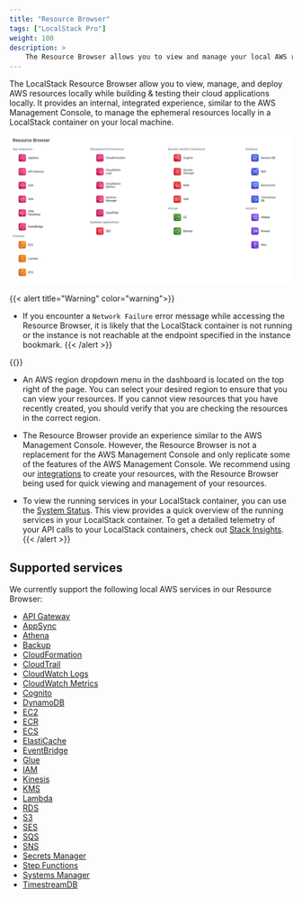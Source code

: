 ```yaml
---
title: "Resource Browser"
tags: ["LocalStack Pro"]
weight: 100
description: >
    The Resource Browser allows you to view and manage your local AWS resources through the LocalStack Web Application.
---
```


The LocalStack Resource Browser allow you to view, manage, and deploy AWS resources locally while building & testing their cloud applications locally. It provides an internal, integrated experience, similar to the AWS Management Console, to manage the ephemeral resources locally in a LocalStack container on your local machine.

<img src="resource-browser.png" alt="LocalStack Web Application's Resource Browsers outlining various local AWS services" title="Resource Browser" width="900" />

{{< alert title="Warning" color="warning">}}
- If you encounter a `Network Failure` error message while accessing the Resource Browser, it is likely that the LocalStack container is not running or the instance is not reachable at the endpoint specified in the instance bookmark.
{{< /alert >}}

{{<alert title="Note">}}
- An AWS region dropdown menu in the dashboard is located on the top right of the page. You can select your desired region to ensure that you can view your resources. If you cannot view resources that you have recently created, you should verify that you are checking the resources in the correct region.

- The Resource Browser provide an experience similar to the AWS Management Console. However, the Resource Browser is not a replacement for the AWS Management Console and only replicate some of the features of the AWS Management Console. We recommend using our [integrations](https://docs.localstack.cloud/user-guide/integrations/) to create your resources, with the Resource Browser being used for quick viewing and management of your resources.

- To view the running services in your LocalStack container, you can use the [System Status](https://app.localstack.cloud/status). This view provides a quick overview of the running services in your LocalStack container. To get a detailed telemetry of your API calls to your LocalStack containers, check out [Stack Insights](https://docs.localstack.cloud/user-guide/web-application/stack-insights/).
{{< /alert >}}

## Supported services

We currently support the following local AWS services in our Resource Browser:

- [API Gateway](https://app.localstack.cloud/resources/gateway/v1)
- [AppSync](https://app.localstack.cloud/resources/appsync)
- [Athena](https://app.localstack.cloud/resources/athena/databases)
- [Backup](https://app.localstack.cloud/resources/backup/plans)
- [CloudFormation](https://app.localstack.cloud/resources/cloudformation/stacks)
- [CloudTrail](https://app.localstack.cloud/resources/cloudtrail/events)
- [CloudWatch Logs](https://app.localstack.cloud/resources/cloudwatch/groups)
- [CloudWatch Metrics](https://app.localstack.cloud/resources/monitoring)
- [Cognito](https://app.localstack.cloud/resources/cognito)
- [DynamoDB](https://app.localstack.cloud/resources/dynamodb)
- [EC2](https://app.localstack.cloud/resources/ec2)
- [ECR](https://app.localstack.cloud/resources/ecr/repositories)
- [ECS](https://app.localstack.cloud/resources/ecs)
- [ElastiCache](https://app.localstack.cloud/resources/elasticache)
- [EventBridge](https://app.localstack.cloud/resources/eventbridge)
- [Glue](https://app.localstack.cloud/resources/glue)
- [IAM](https://app.localstack.cloud/resources/iam)
- [Kinesis](https://app.localstack.cloud/resources/kinesis)
- [KMS](https://app.localstack.cloud/resources/kms)
- [Lambda](https://app.localstack.cloud/resources/lambda/functions)
- [RDS](https://app.localstack.cloud/resources/rds/instances)
- [S3](https://app.localstack.cloud/resources/s3)
- [SES](https://app.localstack.cloud/resources/ses/v1/identities)
- [SQS](https://app.localstack.cloud/resources/sqs)
- [SNS](https://app.localstack.cloud/resources/sns)
- [Secrets Manager](https://app.localstack.cloud/resources/secretsmanager)
- [Step Functions](https://app.localstack.cloud/resources/stepfunctions)
- [Systems Manager](https://app.localstack.cloud/resources/ssm)
- [TimestreamDB](https://app.localstack.cloud/resources/timestream)
